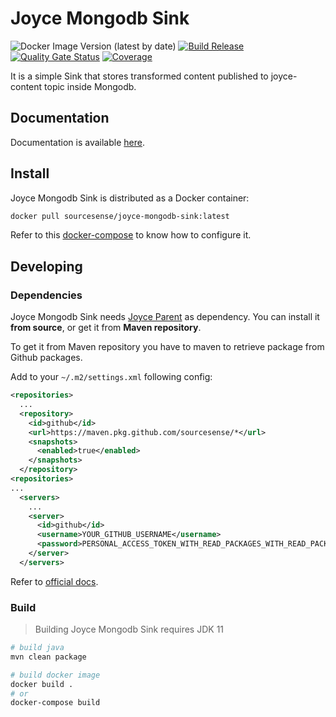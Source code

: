 # Joyce Mongodb Sink

![Docker Image Version (latest by date)](https://img.shields.io/docker/v/sourcesense/joyce-mongodb-sink?sort=date) [![Build Release](https://github.com/sourcesense/joyce-mongodb-sink/actions/workflows/tags.yaml/badge.svg)](https://github.com/sourcesense/joyce-mongodb-sink/actions/workflows/tags.yaml) [![Quality Gate Status](https://sonarcloud.io/api/project_badges/measure?project=sourcesense_joyce-mongodb-sink&metric=alert_status)](https://sonarcloud.io/dashboard?id=sourcesense_joyce-mongodb-sink) [![Coverage](https://sonarcloud.io/api/project_badges/measure?project=sourcesense_joyce-mongodb-sink&metric=coverage)](https://sonarcloud.io/dashboard?id=sourcesense_joyce-mongodb-sink)

It is a simple Sink that stores transformed content published to joyce-content topic inside Mongodb.

## Documentation

Documentation is available [here](https://sourcesense.github.io/joyce/docs/mongodb-sink).

## Install

Joyce Mongodb Sink is distributed as a Docker container:

```bash
docker pull sourcesense/joyce-mongodb-sink:latest
```

Refer to this [docker-compose](https://github.com/sourcesense/joyce-compose/blob/master/docker-compose.yaml) to know how to configure it.

## Developing

### Dependencies

Joyce Mongodb Sink needs [Joyce Parent](https://github.com/sourcesense/joyce-parent) as dependency.
You can install it **from source**, or get it from **Maven repository**.

To get it from Maven repository you have to maven to retrieve package from Github packages.

Add to your `~/.m2/settings.xml` following config:

```xml
<repositories>
  ...
  <repository>
    <id>github</id>
    <url>https://maven.pkg.github.com/sourcesense/*</url>
    <snapshots>
      <enabled>true</enabled>
    </snapshots>
  </repository>
<repositories>
...
  <servers>
    ...
    <server>
      <id>github</id>
      <username>YOUR_GITHUB_USERNAME</username>
      <password>PERSONAL_ACCESS_TOKEN_WITH_READ_PACKAGES_WITH_READ_PACKAGES_PERMISSION</password>
    </server>
  </servers>
```

Refer to [official docs](https://docs.github.com/en/packages/working-with-a-github-packages-registry/working-with-the-apache-maven-registry).

### Build

> Building Joyce Mongodb Sink requires JDK 11

```bash
# build java
mvn clean package

# build docker image
docker build .
# or
docker-compose build
```
